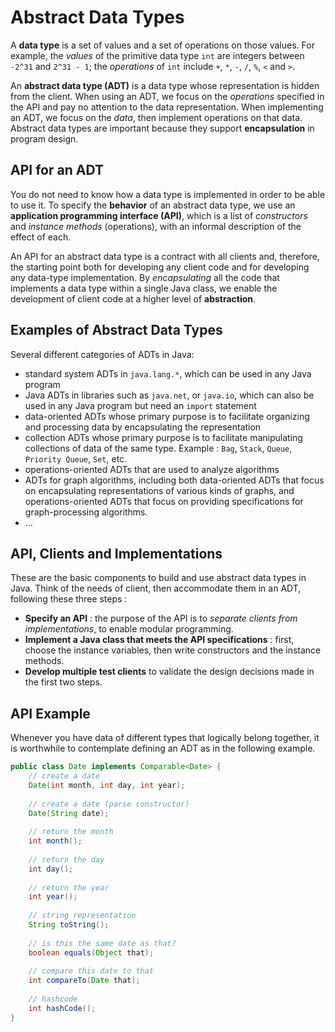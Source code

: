 # Abstract Data Types

A **data type** is a set of values and a set of operations on those values.
For example, the *values* of the primitive data type `int` are integers between `-2^31` and `2^31 - 1`; the *operations* 
of `int` include `+`, `*`, `-`, `/`, `%`, `<` and `>`.

An **abstract data type (ADT)** is a data type whose representation is hidden from the client.
When using an ADT, we focus on the *operations* specified in the API and pay no attention to the data representation.
When implementing an ADT, we focus on the *data*, then implement operations on that data.
Abstract data types are important because they support **encapsulation** in program design.

## API for an ADT

You do not need to know how a data type is implemented in order to be able to use it. 
To specify the **behavior** of an abstract data type, we use an **application programming interface (API)**, which is a 
list of *constructors* and *instance methods* (operations), with an informal description of the effect of each.

An API for an abstract data type is a contract with all clients and, therefore, the starting point both for developing 
any client code and for developing any data-type implementation. 
By *encapsulating* all the code that implements a data type within a single Java class, we enable the development of client 
code at a higher level of **abstraction**.

## Examples of Abstract Data Types

Several different categories of ADTs in Java:

- standard system ADTs in `java.lang.*`, which can be used in any Java program
- Java ADTs in libraries such as `java.net`, or `java.io`, which can also be used in any Java program but need an `import` 
statement
- data-oriented ADTs whose primary purpose is to facilitate organizing and processing data by encapsulating the representation
- collection ADTs whose primary purpose is to facilitate manipulating collections of data of the same type. Example : `Bag`, 
`Stack`, `Queue`, `Priority Queue`, `Set`, etc.
- operations-oriented ADTs that are used to analyze algorithms
- ADTs for graph algorithms, including both data-oriented ADTs that focus on encapsulating representations of various kinds 
of graphs, and operations-oriented ADTs that focus on providing specifications for graph-processing algorithms.
- ...

## API, Clients and Implementations

These are the basic components to build and use abstract data types in Java. Think of the needs of client, then accommodate 
them in an ADT, following these three steps :

- **Specify an API** : the purpose of the API is to *separate clients from implementations*, to enable modular programming.
- **Implement a Java class that meets the API specifications** : first, choose the instance variables, then write constructors 
and the instance methods.
- **Develop multiple test clients** to validate the design decisions made in the first two steps.

## API Example

Whenever you have data of different types that logically belong together, it is worthwhile to contemplate defining an ADT 
as in the following example.

````Java
public class Date implements Comparable<Date> {
    // create a date
    Date(int month, int day, int year);
    
    // create a date (parse constructor)
    Date(String date);
    
    // return the month
    int month();
    
    // return the day
    int day();
    
    // return the year
    int year();
    
    // string representation
    String toString();
    
    // is this the same date as that?
    boolean equals(Object that);
    
    // compare this date to that
    int compareTo(Date that);
    
    // hashcode
    int hashCode();
}

````
  